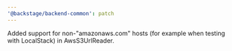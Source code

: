 ```yaml
---
'@backstage/backend-common': patch
---
```


Added support for non-"amazonaws.com" hosts (for example when testing with LocalStack) in AwsS3UrlReader.
